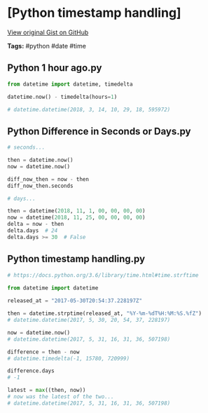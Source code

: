 # [Python timestamp handling] 

[View original Gist on GitHub](https://gist.github.com/Integralist/124f65630d23bc9834081b8551e4421d)

**Tags:** #python #date #time

## Python 1 hour ago.py

```python
from datetime import datetime, timedelta

datetime.now() - timedelta(hours=1)

# datetime.datetime(2018, 3, 14, 10, 29, 18, 595972)
```

## Python Difference in Seconds or Days.py

```python
# seconds...

then = datetime.now()
now = datetime.now()

diff_now_then = now - then
diff_now_then.seconds

# days...

then = datetime(2018, 11, 1, 00, 00, 00, 00)
now = datetime(2018, 11, 25, 00, 00, 00, 00)
delta = now - then
delta.days  # 24
delta.days >= 30  # False
```

## Python timestamp handling.py

```python
# https://docs.python.org/3.6/library/time.html#time.strftime
  
from datetime import datetime

released_at = "2017-05-30T20:54:37.228197Z"

then = datetime.strptime(released_at, "%Y-%m-%dT%H:%M:%S.%fZ")
# datetime.datetime(2017, 5, 30, 20, 54, 37, 228197)

now = datetime.now()
# datetime.datetime(2017, 5, 31, 16, 31, 36, 507198)

difference = then - now
# datetime.timedelta(-1, 15780, 720999)

difference.days
# -1

latest = max((then, now))
# now was the latest of the two...
# datetime.datetime(2017, 5, 31, 16, 31, 36, 507198)
```

